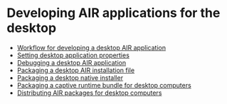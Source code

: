 # Developing AIR applications for the desktop

<div>

- [Workflow for developing a desktop AIR application](WS901d38e593cd1bac1e63e3d128d71ecb65-8000.html)
- [Setting desktop application properties](WS2d929364fa0b81374fa5df4f129dca62884-8000.html)
- [Debugging a desktop AIR application](WSfffb011ac560372f20b57e08128cc91aa2f-7ffe.html)
- [Packaging a desktop AIR installation file](WS5b3ccc516d4fbf351e63e3d118666ade46-7f66.html)
- [Packaging a desktop native installer](WS789ea67d3e73a8b22388411123785d839c-8000.html)
- [Packaging a captive runtime bundle for desktop computers](WSfffb011ac560372f709e16db131e43659b9-8000.html)
- [Distributing AIR packages for desktop computers](WS5b3ccc516d4fbf351e63e3d118666ade46-7fcb.html)

</div>

<div>

<div>



</div>

</div>

